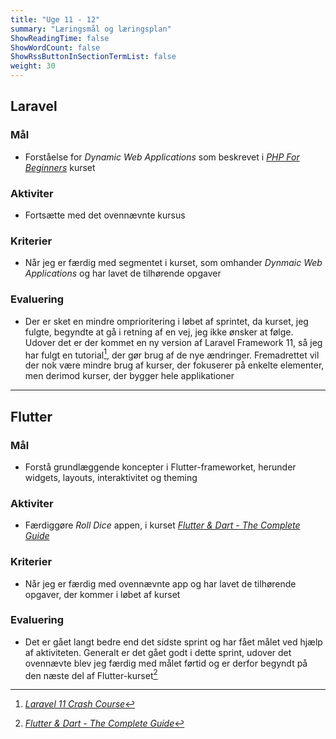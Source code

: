 ```yaml
---
title: "Uge 11 - 12"
summary: "Læringsmål og læringsplan"
ShowReadingTime: false
ShowWordCount: false
ShowRssButtonInSectionTermList: false
weight: 30
---
```


## Laravel

### Mål
- Forståelse for *Dynamic Web Applications* som beskrevet i [*PHP For Beginners*](https://laracasts.com/series/php-for-beginners-2023-edition) kurset

### Aktiviter
- Fortsætte med det ovennævnte kursus

### Kriterier
- Når jeg er færdig med segmentet i kurset, som omhander *Dynmaic Web Applications* og har lavet de tilhørende opgaver

### Evaluering
- Der er sket en mindre omprioritering i løbet af sprintet, da kurset, jeg fulgte, begyndte at gå i retning af en vej, jeg ikke ønsker at følge.
Udover det er der kommet en ny version af Laravel Framework 11, så jeg har fulgt en tutorial[^1], der gør brug af de nye ændringer.
Fremadrettet vil der nok være mindre brug af kurser, der fokuserer på enkelte elementer, men derimod kurser, der bygger hele applikationer

---

## Flutter

### Mål
- Forstå grundlæggende koncepter i Flutter-frameworket, herunder widgets, layouts, interaktivitet og theming

### Aktiviter
- Færdiggøre *Roll Dice* appen, i kurset [*Flutter & Dart - The Complete Guide*](https://www.udemy.com/course/learn-flutter-dart-to-build-ios-android-apps/)

### Kriterier
- Når jeg er færdig med ovennævnte app og har lavet de tilhørende opgaver, der kommer i løbet af kurset

### Evaluering
- Det er gået langt bedre end det sidste sprint og har fået målet ved hjælp af aktiviteten.
Generalt er det gået godt i dette sprint, udover det ovennævte blev jeg færdig med målet førtid og er derfor begyndt på den næste del af Flutter-kurset[^2]


[^1]: [*Laravel 11 Crash Course*](https://www.youtube.com/watch?v=eUNWzJUvkCA)
[^2]: [*Flutter & Dart - The Complete Guide*](https://www.udemy.com/course/learn-flutter-dart-to-build-ios-android-apps/)